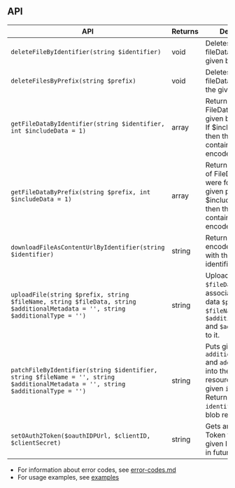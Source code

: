 ## API

| API                                                                                                                              | Returns | Description                                                                                                                                                        |
|----------------------------------------------------------------------------------------------------------------------------------|---------|--------------------------------------------------------------------------------------------------------------------------------------------------------------------|
| `deleteFileByIdentifier(string $identifier)`                                                                                     | void    | Deletes the blob fileData with the given blob identifier                                                                                                           |
| `deleteFilesByPrefix(string $prefix)`                                                                                            | void    | Deletes the blob fileDatas that have the given blob prefix                                                                                                         |
| `getFileDataByIdentifier(string $identifier, int $includeData = 1)`                                                              | array   | Returns the whole FileData with the given blob identifier. If $includeData=1, then the contentUrl contains the base64 encoded binary file.                         |
| `getFileDataByPrefix(string $prefix, int $includeData = 1)`                                                                      | array   | Returns a collection of FileDatas that were found in the given prefix. If $includeData=1, then the contentUrl contains the base64 encoded binary file.             |
| `downloadFileAsContentUrlByIdentifier(string $identifier)`                                                                       | string  | Returns the base64 encoded fileData with the given blob identifier                                                                                                 |
| `uploadFile(string $prefix, string $fileName, string $fileData, string $additionalMetadata = '', string $additionalType = '')`   | string  | Uploads the given `$fileData` and associates the given data `$prefix`, `$fileName`, `$additionalMetadata` and `$additionalType` to it.                             |
| `patchFileByIdentifier(string $identifier, string $fileName = '', string $additionalMetadata = '', string $additionalType = '')` | string  | Puts given `fileName`, `additionalMetadata` and `additionalType` into the blob resource with the given `identifier`. Returns the `identifier` of the blob resource |
| `setOAuth2Token($oauthIDPUrl, $clientID, $clientSecret)`                                                                         | string  | Gets an OAuth2 Token from the given IDP and sets it in future requests                                                                                             |

- For information about error codes, see [error-codes.md](./error-codes.md)
- For usage examples, see [examples](../examples/)
